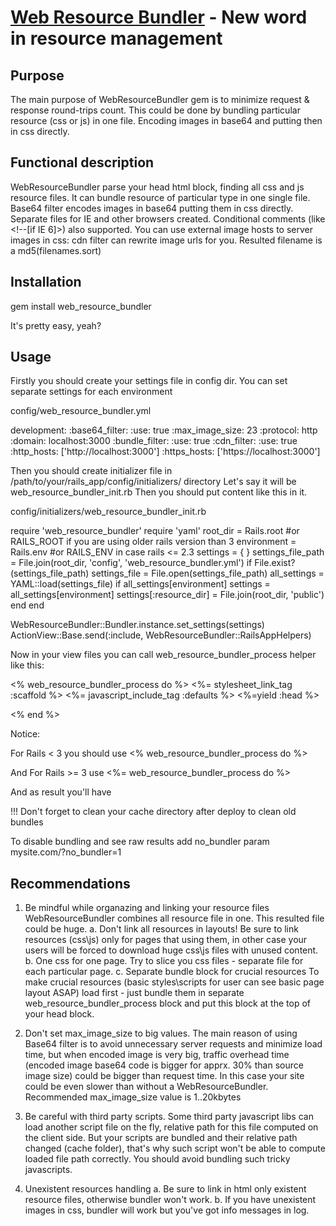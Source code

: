[Web Resource Bundler](http://wrb.railsware.com/) - New word in resource management
============================================
Purpose
------------------
The main purpose of WebResourceBundler gem is to minimize request & response
round-trips count. This could be done by bundling particular resource (css or js) in 
one file. Encoding images in base64 and putting then in css directly.

Functional description
----------------------
WebResourceBundler parse your head html block, finding all css and js resource 
files.
It can bundle resource of particular type in one single file. Base64 filter
encodes images in base64 putting them in css directly. Separate files for IE
and other browsers created. Conditional comments (like <!--[if IE 6]>) also
supported. You can use external image hosts to server images in css: 
cdn filter can rewrite image urls for you. Resulted filename is a md5(filenames.sort)

Installation
---------------------

  gem install web_resource_bundler

It's pretty easy, yeah?

Usage
-------------------

Firstly you should create your settings file in config dir.
You can set separate settings for each environment

config/web_resource_bundler.yml

  development:
    :base64_filter:
      :use: true
      :max_image_size: 23
      :protocol: http
      :domain: localhost:3000
    :bundle_filter:
      :use: true
    :cdn_filter:
      :use: true
      :http_hosts: ['http://localhost:3000']
      :https_hosts: ['https://localhost:3000']


Then you should create initializer file in
/path/to/your/rails_app/config/initializers/ directory
Let's say it will be web_resource_bundler_init.rb
Then you should put content like this in it.

config/initializers/web_resource_bundler_init.rb

  require 'web_resource_bundler'
  require 'yaml'
  root_dir = Rails.root #or RAILS_ROOT if you are using older rails version than 3 
  environment = Rails.env #or RAILS_ENV in case rails <= 2.3
  settings = { }
  settings_file_path = File.join(root_dir, 'config', 'web_resource_bundler.yml')
  if File.exist?(settings_file_path)
    settings_file = File.open(settings_file_path)
    all_settings = YAML::load(settings_file)
    if all_settings[environment]
      settings = all_settings[environment]
      settings[:resource_dir] = File.join(root_dir, 'public')
    end
  end

  WebResourceBundler::Bundler.instance.set_settings(settings)
  ActionView::Base.send(:include, WebResourceBundler::RailsAppHelpers)

Now in your view files you can call web_resource_bundler_process helper like this:

  <head>
  <% web_resource_bundler_process do %>
    <%= stylesheet_link_tag :scaffold %>
    <%= javascript_include_tag :defaults %>
    <link type="text/css" rel="stylesheet" href="/stylesheets/somestyle.css"/>
    <%=yield :head %>
    <!--[if lte IE 7]>
       <link type="text/css" rel="stylesheet" href="/stylesheets/ie7fix.css"/>
       <link type="text/css" rel="stylesheet" href="/stylesheets/pngfix.css"/>
    <![endif]-->

  <% end %>
  </head>

Notice:

For Rails < 3
you should use <% web_resource_bundler_process do %>

And For Rails >= 3
use <%= web_resource_bundler_process do %>


And as result you'll have

  <link href="/cache/base64_style_d880a502addaa493b889c0970616430b.css?1290594873" media="screen" rel="stylesheet" type="text/css" />
  <script src="/cache/script_275d311037da40e9c9b8c919a8c08b55.js?1290594873" type="text/javascript"></script>

  <!--[if lte IE 7]>
     <link href="/cache/base64_ie_style_d880a502addaa493b889c0970616430b.css?1290594873" media="screen" rel="stylesheet" type="text/css" />
  <![endif]-->

  <!--[if lte IE 7]>
     <link type="text/css" rel="stylesheet" href="/cache/base64_style_ad801w02addaa493b889c0970616430b.css?1290594873"/>
  <![endif]-->

!!!
Don't forget to clean your cache directory after deploy to clean old bundles


To disable bundling and see raw results add no_bundler param
mysite.com/?no_bundler=1

Recommendations
--------------------

1. Be mindful while organazing and linking your resource files 
WebResourceBundler combines all resource file in one. This resulted file could be huge.
  a. Don't link all resources in layouts!
    Be sure to link resources (css\js) only for pages that using them, in other case your users will be forced
    to download huge css\js files with unused content.
  b. One css for one page.
    Try to slice you css files - separate file for each particular page.
  c. Separate bundle block for crucial resources
    To make crucial resources (basic styles\scripts for user can see basic page layout ASAP) load first - just bundle them in separate web_resource_bundler_process block and put this block at the top of your head block. 

2. Don't set max_image_size to big values. 
The main reason of using Base64 filter is to avoid unnecessary server requests and minimize load time,
but when encoded image is very big, traffic overhead time (encoded image base64 code is bigger for apprx. 30% than source image size) could be bigger than request time. In this case your site could be even slower than without a WebResourceBundler.
Recommended max_image_size value is 1..20kbytes

3. Be careful with third party scripts.
Some third party javascript libs can load another script file on the fly, relative path for this file computed
on the client side. But your scripts are bundled and their relative path changed (cache folder), that's why such script
won't be able to compute loaded file path correctly. You should avoid bundling such tricky javascripts.

4. Unexistent resources handling 
  a. Be sure to link in html only existent resource files, otherwise bundler won't work.
  b. If you have unexistent images in css, bundler will work but you've got info messages in log.
